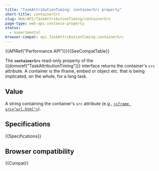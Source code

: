 ```yaml
---
title: "TaskAttributionTiming: containerSrc property"
short-title: containerSrc
slug: Web/API/TaskAttributionTiming/containerSrc
page-type: web-api-instance-property
status:
  - experimental
browser-compat: api.TaskAttributionTiming.containerSrc
---
```


{{APIRef("Performance API")}}{{SeeCompatTable}}

The **`containerSrc`** read-only property of the {{domxref("TaskAttributionTiming")}} interface returns the container's `src`
attribute. A container is the iframe, embed or object etc. that is being implicated, on the whole, for a long task.

## Value

A string containing the container's `src` attribute (e.g., [`<iframe src="url.html">`](/en-US/docs/Web/HTML/Reference/Element/iframe#src)).

## Specifications

{{Specifications}}

## Browser compatibility

{{Compat}}
